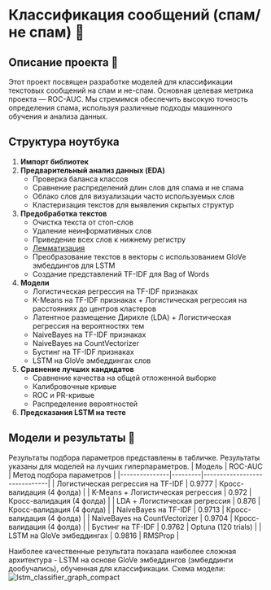 # Классификация сообщений (спам/не спам) 📧

## Описание проекта 📎
Этот проект посвящен разработке моделей для классификации текстовых сообщений на спам и не-спам. Основная целевая метрика проекта — ROC-AUC. Мы стремимся обеспечить высокую точность определения спама, используя различные подходы машинного обучения и анализа данных.

## Структура ноутбука
1. **Импорт библиотек**
2. **Предварительный анализ данных (EDA)**
   - Проверка баланса классов
   - Сравнение распределений длин слов для спама и не спама
   - Облако слов для визуализации часто используемых слов
   - Кластеризация текстов для выявления скрытых структур
3. **Предобработка текстов**
   - Очистка текста от стоп-слов
   - Удаление неинформативных слов
   - Приведение всех слов к нижнему регистру
   - [Лемматизация](https://ru.wikipedia.org/wiki/Лемматизация)
   - Преобразование текстов в векторы с использованием GloVe эмбеддингов для LSTM
   - Создание представлений TF-IDF для Bag of Words
4. **Модели**
   - Логистическая регрессия на TF-IDF признаках
   - K-Means на TF-IDF признаках + Логистическая регрессия на расстояниях до центров кластеров
   - Латентное размещение Дирихле (LDA) + Логистическая регрессия на вероятностях тем
   - NaiveBayes на TF-IDF признаках
   - NaiveBayes на CountVectorizer
   - Бустинг на TF-IDF признаках
   - LSTM на GloVe эмбеддингах слов
5. **Сравнение лучших кандидатов**
   - Сравнение качества на общей отложенной выборке
   - Калибровочные кривые
   - ROC и PR-кривые
   - Распределение вероятностей
6. **Предсказания LSTM на тесте**

## Модели и результаты 🧪
Результаты подбора параметров представлены в табличке. Результаты указаны для моделей на лучших гиперпараметров.
| Модель        | ROC-AUC | Метод подбора параметров     |
|---------------|---------|------------------------------|
| Логистическая регрессия на TF-IDF | 0.9777  | Кросс-валидация (4 фолда)   |
| K-Means + Логистическая регрессия | 0.972   | Кросс-валидация (4 фолда)   |
| LDA + Логистическая регрессия     | 0.876   | Кросс-валидация (4 фолда)   |
| NaiveBayes на TF-IDF              | 0.9713  | Кросс-валидация (4 фолда)   |
| NaiveBayes на CountVectorizer     | 0.9704  | Кросс-валидация (4 фолда)   |
| Бустинг на TF-IDF                 | 0.9762  | Optuna (120 trials)         |
| LSTM на GloVe эмбеддингах         | 0.9816  | RMSProp                     |

Наиболее качественные результата показала наиболее сложная архитектура - LSTM на основе GloVe эмбеддингов (эмбеддинги дообучались), обученная для классификации. 
Схема модели:![lstm_classifier_graph_compact](https://github.com/aapetukhov/Spam-Messages-Detection/assets/112823527/15b03f32-b507-4d0f-8fd0-7cb786e1156c)


